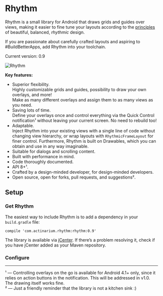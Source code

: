 # Rhythm

Rhythm is a small library for Android that draws grids and guides over views, making it easier to fine tune
your layouts according to the [principles][1] of beautiful, balanced, _rhythmic_ design.

If you are passionate about carefully crafted layouts and aspiring to #BuildBetterApps, add Rhythm into your toolchain.

Current version: 0.9

![Rhythm][hero]

**Key features:**

* Superior flexibility.  
  Highly customizable grids and guides, possibility to draw your own overlays, and more!  
  Make as many different overlays and assign them to as many views as you need.
* Saving lots of time.  
  Define your overlays once and control everything via the Quick Control notification¹ without leaving your current screen.
  No need to rebuild too!  
* Adaptable.  
  Inject Rhythm into your existing views with a single line of code without changing view hierarchy, or wrap layouts
  with `RhythmicFrameLayout` for finer control.
  Furthermore, Rhythm is built on Drawables, which you can obtain and use in any way imaginable.  
* Suitable for dialogs and scrolling content.
* Built with performance in mind.
* Code thoroughly documented.
* API 8+¹.
* Crafted by a design-minded developer, for design-minded developers.
* Open source, open for forks, pull requests, and suggestions².

## Setup

### Get Rhythm

The easiest way to include Rhythm is to add a dependency in your `build.gradle` file:

```
compile 'com.actinarium.rhythm:rhythm:0.9'
```

The library is available via [jCenter][2]. If there’s a problem resolving it, check if you have jCenter added as your
Maven repository.

### Configure



---
¹ — Controlling overlays on the go is available for Android 4.1+ only, since it relies on action buttons
in the notification. This will be addressed in v1.0. The drawing itself works fine.  
² — Just a friendly reminder that the library is not a kitchen sink :)

[1]: http://www.google.com/design/spec/layout/metrics-keylines.html
[2]: https://bintray.com/actinarium/maven/rhythm

[hero]: https://github.com/Actinarium/Rhythm/blob/develop/images/rhythm-v0.9.png